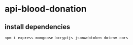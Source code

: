 # api-blood-donation

## install dependencies
`npm i express mongoose bcryptjs jsonwebtoken dotenv cors`